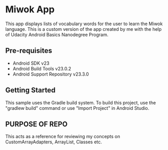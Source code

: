 Miwok App
===================================

This app displays lists of vocabulary words for the user to learn the Miwok language.
This is a custom version of the app created by me with the help of Udacity Android Basics Nanodegree Program.

Pre-requisites
--------------

- Android SDK v23
- Android Build Tools v23.0.2
- Android Support Repository v23.3.0

Getting Started
---------------

This sample uses the Gradle build system. To build this project, use the
"gradlew build" command or use "Import Project" in Android Studio.

PURPOSE OF REPO
---------------
This acts as a reference for reviewing my concepts on CustomArrayAdapters, ArrayList, Classes etc.
